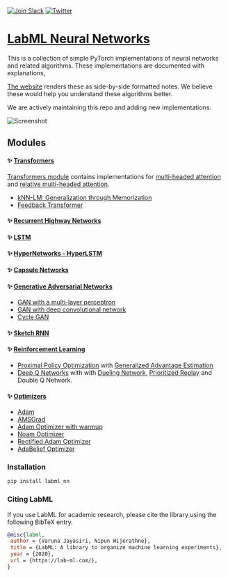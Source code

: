 [![Join Slack](https://img.shields.io/badge/slack-chat-green.svg?logo=slack)](https://join.slack.com/t/labforml/shared_invite/zt-egj9zvq9-Dl3hhZqobexgT7aVKnD14g/)
[![Twitter](https://img.shields.io/twitter/follow/LabML1?style=social)](https://twitter.com/LabML1?ref_src=twsrc%5Etfw)

# [LabML Neural Networks](https://lab-ml.com/labml_nn/index.html)

This is a collection of simple PyTorch implementations of
neural networks and related algorithms.
These implementations are documented with explanations,

[The website](https://lab-ml.com/labml_nn/index.html)
renders these as side-by-side formatted notes.
We believe these would help you understand these algorithms better.

We are actively maintaining this repo and adding new 
implementations.

![Screenshot](https://github.com/lab-ml/nn/blob/master/images/dqn.png)

## Modules

#### ✨ [Transformers](https://lab-ml.com/labml_nn/transformers)

[Transformers module](https://lab-ml.com/labml_nn/transformers)
contains implementations for
[multi-headed attention](https://lab-ml.com/labml_nn/transformers/mha.html)
and
[relative multi-headed attention](https://lab-ml.com/labml_nn/transformers/relative_mha.html).

* [kNN-LM: Generalization through Memorization](https://lab-ml.com/labml_nn/transformers/knn)
* [Feedback Transformer](https://lab-ml.com/labml_nn/transformers/feedback)

#### ✨ [Recurrent Highway Networks](https://lab-ml.com/labml_nn/recurrent_highway_networks)

#### ✨ [LSTM](https://lab-ml.com/labml_nn/lstm)

#### ✨ [HyperNetworks - HyperLSTM](https://lab-ml.com/labml_nn/hypernetworks/hyper_lstm.html)

#### ✨ [Capsule Networks](https://lab-ml.com/labml_nn/capsule_networks/)

#### ✨ [Generative Adversarial Networks](https://lab-ml.com/labml_nn/gan/)
* [GAN with a multi-layer perceptron](https://lab-ml.com/labml_nn/gan/simple_mnist_experiment.html)
* [GAN with deep convolutional network](https://lab-ml.com/labml_nn/gan/dcgan.html)
* [Cycle GAN](https://lab-ml.com/labml_nn/gan/cycle_gan.html)

#### ✨ [Sketch RNN](https://lab-ml.com/labml_nn/sketch_rnn/)

#### ✨ [Reinforcement Learning](https://lab-ml.com/labml_nn/rl/)
* [Proximal Policy Optimization](https://lab-ml.com/labml_nn/rl/ppo/) with
 [Generalized Advantage Estimation](https://lab-ml.com/labml_nn/rl/ppo/gae.html)
* [Deep Q Networks](https://lab-ml.com/labml_nn/rl/dqn/) with
 with [Dueling Network](https://lab-ml.com/labml_nn/rl/dqn/model.html),
 [Prioritized Replay](https://lab-ml.com/labml_nn/rl/dqn/replay_buffer.html)
 and Double Q Network.

#### ✨ [Optimizers](https://lab-ml.com/labml_nn/optimizers/)
* [Adam](https://lab-ml.com/labml_nn/optimizers/adam.html)
* [AMSGrad](https://lab-ml.com/labml_nn/optimizers/amsgrad.html)
* [Adam Optimizer with warmup](https://lab-ml.com/labml_nn/optimizers/adam_warmup.html)
* [Noam Optimizer](https://lab-ml.com/labml_nn/optimizers/noam.html)
* [Rectified Adam Optimizer](https://lab-ml.com/labml_nn/optimizers/radam.html)
* [AdaBelief Optimizer](https://lab-ml.com/labml_nn/optimizers/ada_belief.html)

### Installation

```bash
pip install labml_nn
```

### Citing LabML

If you use LabML for academic research, please cite the library using the following BibTeX entry.

```bibtex
@misc{labml,
 author = {Varuna Jayasiri, Nipun Wijerathne},
 title = {LabML: A library to organize machine learning experiments},
 year = {2020},
 url = {https://lab-ml.com/},
}
```
